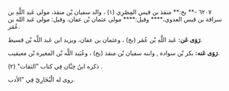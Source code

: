 ٦٢٠٧ -** بخ:** منقذ بن قيس المِصْرِي (١) ، والد سفيان بْن منقذ، مولى عَبد اللَّهِ بن سراقة بن قيس العدوي،**** وقيل:**** مولى عثمان بْن عفان، وقيل: مولى عَبد الله بن عُمَر.

**رَوَى عَن:** عَبد اللَّهِ بْن عُمَر (بخ) ، وعثمان بن عفان، ويزيد ابن عَبد اللَّه بْن قسيط.

**رَوَى عَنه:** بكر بْن سوادة , وابنه سفيان بْن منقذ (بخ) ، وعُبَيد اللَّه بْن المغيرة بْن معيقيب.

ذكره ابنُ حِبَّان فِي كتاب "الثقات" (٢) .

روى له الْبُخَارِيّ فِي "الأدب.